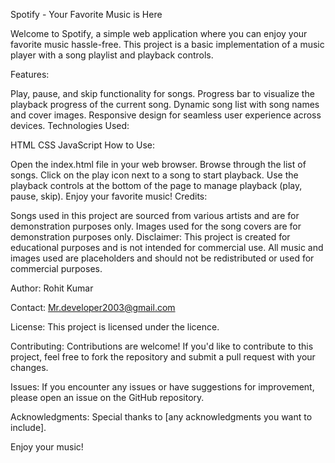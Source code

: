 Spotify - Your Favorite Music is Here

Welcome to Spotify, a simple web application where you can enjoy your favorite music hassle-free. This project is a basic implementation of a music player with a song playlist and playback controls.

Features:

Play, pause, and skip functionality for songs.
Progress bar to visualize the playback progress of the current song.
Dynamic song list with song names and cover images.
Responsive design for seamless user experience across devices.
Technologies Used:

HTML
CSS
JavaScript
How to Use:

Open the index.html file in your web browser.
Browse through the list of songs.
Click on the play icon next to a song to start playback.
Use the playback controls at the bottom of the page to manage playback (play, pause, skip).
Enjoy your favorite music!
Credits:

Songs used in this project are sourced from various artists and are for demonstration purposes only.
Images used for the song covers are for demonstration purposes only.
Disclaimer: This project is created for educational purposes and is not intended for commercial use. All music and images used are placeholders and should not be redistributed or used for commercial purposes.

Author: Rohit Kumar

Contact: Mr.developer2003@gmail.com

License: This project is licensed under the licence.

Contributing: Contributions are welcome! If you'd like to contribute to this project, feel free to fork the repository and submit a pull request with your changes.

Issues: If you encounter any issues or have suggestions for improvement, please open an issue on the GitHub repository.

Acknowledgments: Special thanks to [any acknowledgments you want to include].

Enjoy your music!
